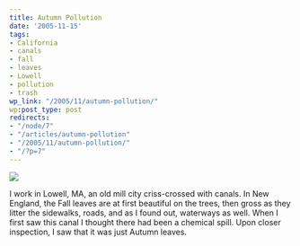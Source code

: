 ```yaml
---
title: Autumn Pollution
date: '2005-11-15'
tags:
- California
- canals
- fall
- leaves
- Lowell
- pollution
- trash
wp_link: "/2005/11/autumn-pollution/"
wp:post_type: post
redirects:
- "/node/7"
- "/articles/autumn-pollution"
- "/2005/11/autumn-pollution/"
- "/?p=7"
---
```


  [ ![](http://static.flickr.com/28/63668304_3271637f31_m.jpg) ](http://www.flickr.com/photos/atomicworkshop/63668304/)

I work in Lowell, MA, an old mill city criss-crossed with canals. In New England, the Fall leaves are at first beautiful on the trees, then gross as they litter the sidewalks, roads, and as I found out, waterways as well. When I first saw this canal I thought there had been a chemical spill. Upon closer inspection, I saw that it was just Autumn leaves.
